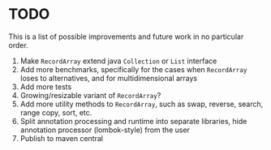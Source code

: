 # TODO

This is a list of possible improvements
and future work in no particular order.

1. Make `RecordArray` extend java `Collection` or `List` interface
2. Add more benchmarks, specifically for the cases when `RecordArray` loses to 
   alternatives, and for multidimensional arrays
3. Add more tests
4. Growing/resizable variant of `RecordArray`?
5. Add more utility methods to `RecordArray`, such as swap, reverse, search, range copy, sort, etc. 
6. Split annotation processing and runtime into separate libraries, hide
      annotation processor (lombok-style) from the user
7. Publish to maven central
